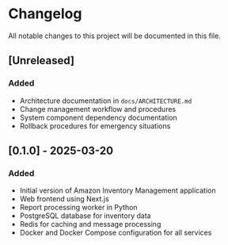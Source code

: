 # Changelog

All notable changes to this project will be documented in this file.

## [Unreleased]

### Added
- Architecture documentation in `docs/ARCHITECTURE.md`
- Change management workflow and procedures
- System component dependency documentation
- Rollback procedures for emergency situations

## [0.1.0] - 2025-03-20

### Added
- Initial version of Amazon Inventory Management application
- Web frontend using Next.js
- Report processing worker in Python
- PostgreSQL database for inventory data
- Redis for caching and message processing
- Docker and Docker Compose configuration for all services